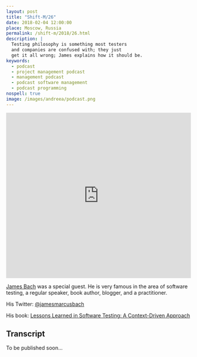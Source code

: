 ```yaml
---
layout: post
title: "Shift-M/26"
date: 2018-02-04 12:00:00
place: Moscow, Russia
permalink: /shift-m/2018/26.html
description: |
  Testing philosophy is something most testers
  and companies are confused with; they just
  get it all wrong; James explains how it should be.
keywords:
  - podcast
  - project management podcast
  - management podcast
  - podcast software management
  - podcast programming
nospell: true
image: /images/andreea/podcast.png
---
```


<iframe width="100%" height="450" scrolling="no" frameborder="no" allow="autoplay" src="https://w.soundcloud.com/player/?url=https%3A//api.soundcloud.com/tracks/432135660%3Fsecret_token%3Ds-M4ZgN&color=%23ff5500&auto_play=false&hide_related=false&show_comments=true&show_user=true&show_reposts=false&show_teaser=true&visual=true"></iframe>

[James Bach](https://www.satisfice.com/) was a special guest.
He is very famous in the area of software testing, a regular
speaker, book author, blogger, and a practitioner.

His Twitter: [@jamesmarcusbach](https://twitter.com/jamesmarcusbach)

His book: [Lessons Learned in Software Testing: A Context-Driven Approach](https://amzn.to/2qLgIGI)

## Transcript

To be published soon...
